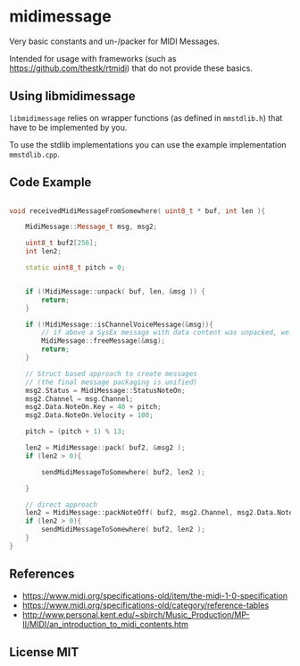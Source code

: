 # midimessage

Very basic constants and un-/packer for MIDI Messages.

Intended for usage with frameworks (such as https://github.com/thestk/rtmidi) that do not provide these basics.

## Using libmidimessage

`libmidimessage` relies on wrapper functions (as defined in `mmstdlib.h`) that have to be implemented by you.

 To use the stdlib implementations you can use the example implementation `mmstdlib.cpp`.

## Code Example

```cpp

void receivedMidiMessageFromSomewhere( uint8_t * buf, int len ){

    MidiMessage::Message_t msg, msg2;

    uint8_t buf2[256];
    int len2;

    static uint8_t pitch = 0;


    if (!MidiMessage::unpack( buf, len, &msg )) {
        return;
    }

    if (!MidiMessage::isChannelVoiceMessage(&msg)){
        // if above a SysEx message with data content was unpacked, we have to make sure to free the memory again.
        MidiMessage::freeMessage(&msg);
        return;
    }

    // Struct based approach to create messages
    // (the final message packaging is unified)
    msg2.Status = MidiMessage::StatusNoteOn;
    msg2.Channel = msg.Channel;
    msg2.Data.NoteOn.Key = 40 + pitch;
    msg2.Data.NoteOn.Velocity = 100;

    pitch = (pitch + 1) % 13;

    len2 = MidiMessage::pack( buf2, &msg2 );
    if (len2 > 0){

        sendMidiMessageToSomewhere( buf2, len2 );

    }

    // direct approach
    len2 = MidiMessage::packNoteOff( buf2, msg2.Channel, msg2.Data.NoteOn.Key, 50 );
    if (len2 > 0){
        sendMidiMessageToSomewhere( buf2, len2 );
    }
}

```

## References

- https://www.midi.org/specifications-old/item/the-midi-1-0-specification
- https://www.midi.org/specifications-old/category/reference-tables
- http://www.personal.kent.edu/~sbirch/Music_Production/MP-II/MIDI/an_introduction_to_midi_contents.htm


## License MIT

